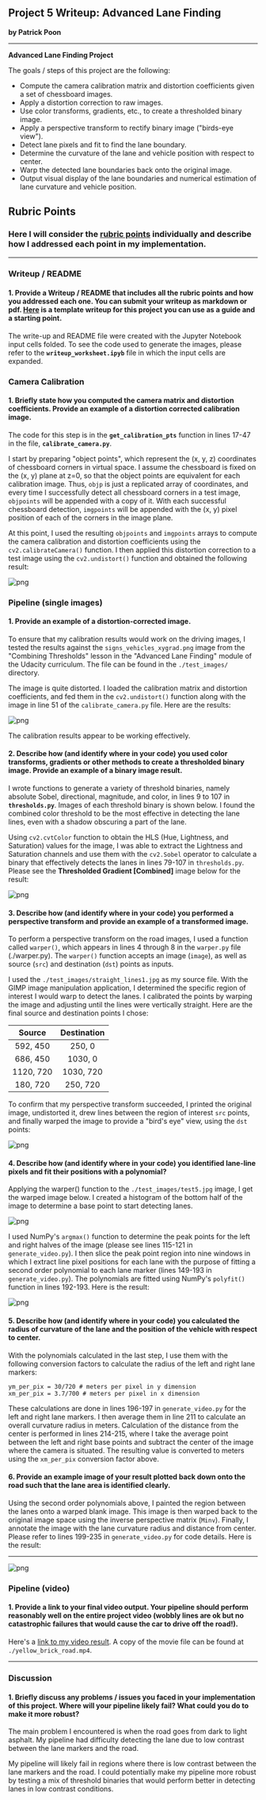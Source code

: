 ## Project 5 Writeup: Advanced Lane Finding


**by Patrick Poon**

---

**Advanced Lane Finding Project**

The goals / steps of this project are the following:

* Compute the camera calibration matrix and distortion coefficients given a set of chessboard images.
* Apply a distortion correction to raw images.
* Use color transforms, gradients, etc., to create a thresholded binary image.
* Apply a perspective transform to rectify binary image ("birds-eye view").
* Detect lane pixels and fit to find the lane boundary.
* Determine the curvature of the lane and vehicle position with respect to center.
* Warp the detected lane boundaries back onto the original image.
* Output visual display of the lane boundaries and numerical estimation of lane curvature and vehicle position.


## Rubric Points
### Here I will consider the [rubric points](https://review.udacity.com/#!/rubrics/571/view) individually and describe how I addressed each point in my implementation.  

---
### Writeup / README

#### 1. Provide a Writeup / README that includes all the rubric points and how you addressed each one.  You can submit your writeup as markdown or pdf.  [Here](https://github.com/udacity/CarND-Advanced-Lane-Lines/blob/master/writeup_template.md) is a template writeup for this project you can use as a guide and a starting point.  


The write-up and README file were created with the Jupyter Notebook input cells folded.  To see the code used to generate the images, please refer to the **`writeup_worksheet.ipyb`** file in which the input cells are expanded.

### Camera Calibration

#### 1. Briefly state how you computed the camera matrix and distortion coefficients. Provide an example of a distortion corrected calibration image.

The code for this step is in the **`get_calibration_pts`** function in lines 17-47 in the file, **`calibrate_camera.py`**.

I start by preparing "object points", which represent the (x, y, z) coordinates of chessboard corners in virtual space. I assume the chessboard is fixed on the (x, y) plane at z=0, so that the object points are equivalent for each calibration image.  Thus, `objp` is just a replicated array of coordinates, and every time I successfully detect all chessboard corners in a test image, `objpoints` will be appended with a copy of it.  With each successful chessboard detection, `imgpoints` will be appended with the (x, y) pixel position of each of the corners in the image plane.  

At this point, I used the resulting `objpoints` and `imgpoints` arrays to compute the camera calibration and distortion coefficients using the `cv2.calibrateCamera()` function.  I then applied this distortion correction to a test image using the `cv2.undistort()` function and obtained the following result: 

![png](examples/output_4_0.png)


### Pipeline (single images)

#### 1. Provide an example of a distortion-corrected image.

To ensure that my calibration results would work on the driving images, I tested the results against the `signs_vehicles_xygrad.png` image from the "Combining Thresholds" lesson in the "Advanced Lane Finding" module of the Udacity curriculum.  The file can be found in the `./test_images/` directory.

The image is quite distorted.  I loaded the calibration matrix and distortion coefficients, and fed them in the `cv2.undistort()` function along with the image in line 51 of the `calibrate_camera.py` file.  Here are the results:

![png](examples/output_6_0.png)


The calibration results appear to be working effectively.

#### 2. Describe how (and identify where in your code) you used color transforms, gradients or other methods to create a thresholded binary image.  Provide an example of a binary image result.

I wrote functions to generate a variety of threshold binaries, namely absolute Sobel, directional, magnitude, and color, in lines 9 to 107 in **`thresholds.py`**.  Images of each threshold binary is shown below.  I found the combined color threshold to be the most effective in detecting the lane lines, even with a shadow obscuring a part of the lane.

Using `cv2.cvtColor` function to obtain the HLS (Hue, Lightness, and Saturation) values for the image, I was able to extract the Lightness and Saturation channels and use them with the `cv2.Sobel` operator to calculate a binary that effectively detects the lanes in lines 79-107 in `thresholds.py`.  Please see the **Thresholded Gradient [Combined]** image below for the result:


![png](examples/output_9_0.png)



#### 3. Describe how (and identify where in your code) you performed a perspective transform and provide an example of a transformed image.

To perform a perspective transform on the road images, I used a function called `warper()`, which appears in lines 4 through 8 in the `warper.py` file (./warper.py).  The `warper()` function accepts an image (`image`), as well as source (`src`) and destination (`dst`) points as inputs.

I used the `./test_images/straight_lines1.jpg` as my source file.  With the GIMP image manipulation application, I determined the specific region of interest I would warp to detect the lanes.  I calibrated the points by warping the image and adjusting until the lines were vertically straight.  Here are the final source and destination points I chose:

| Source        | Destination   | 
|:-------------:|:-------------:| 
| 592, 450      | 250, 0        | 
| 686, 450      | 1030, 0       |
| 1120, 720     | 1030, 720     |
| 180, 720      | 250, 720      |


To confirm that my perspective transform succeeded, I printed the original image, undistorted it, drew lines between the region of interest `src` points, and finally warped the image to provide a "bird's eye" view, using the `dst` points:



![png](examples/output_11_0.png)


#### 4. Describe how (and identify where in your code) you identified lane-line pixels and fit their positions with a polynomial?

Applying the warper() function to the `./test_images/test5.jpg` image, I get the warped image below.  I created a histogram of the bottom half of the image to determine a base point to start detecting lanes.  


![png](examples/output_13_0.png)


I used NumPy's `argmax()` function to determine the peak points for the left and right halves of the image (please see lines 115-121 in `generate_video.py`).  I then slice the peak point region into nine windows in which I extract line pixel positions for each lane with the purpose of fitting a second order polynomial to each lane marker (lines 149-193 in `generate_video.py`).  The polynomials are fitted using NumPy's `polyfit()` function in lines 192-193.  Here is the result:


![png](examples/output_15_0.png)


#### 5. Describe how (and identify where in your code) you calculated the radius of curvature of the lane and the position of the vehicle with respect to center.

With the polynomials calculated in the last step, I use them with the following conversion factors to calculate the radius of the left and right lane markers:
```
ym_per_pix = 30/720 # meters per pixel in y dimension
xm_per_pix = 3.7/700 # meters per pixel in x dimension
```
These calculations are done in lines 196-197 in `generate_video.py` for the left and right lane markers.  I then average them in line 211 to calculate an overall curvature radius in meters.  Calculation of the distance from the center is performed in lines 214-215, where I take the average point between the left and right base points and subtract the center of the image where the camera is situated.  The resulting value is converted to meters using the `xm_per_pix` conversion factor above.


#### 6. Provide an example image of your result plotted back down onto the road such that the lane area is identified clearly.

Using the second order polynomials above, I painted the region between the lanes onto a warped blank image.  This image is then warped back to the original image space using the inverse perspective matrix (`Minv`).  Finally, I annotate the image with the lane curvature radius and distance from center.  Please refer to lines 199-235 in `generate_video.py` for code details.  Here is the result:

---


![png](examples/output_19_0.png)



### Pipeline (video)

#### 1. Provide a link to your final video output.  Your pipeline should perform reasonably well on the entire project video (wobbly lines are ok but no catastrophic failures that would cause the car to drive off the road!).

Here's a [link to my video result](https://youtu.be/K3Cu84ZH7SI).  A copy of the movie file can be found at `./yellow_brick_road.mp4`.

---



### Discussion

#### 1. Briefly discuss any problems / issues you faced in your implementation of this project.  Where will your pipeline likely fail?  What could you do to make it more robust?

The main problem I encountered is when the road goes from dark to light asphalt.  My pipeline had difficulty detecting the lane due to low contrast between the lane markers and the road.  

My pipeline will likely fail in regions where there is low contrast between the lane markers and the road.  I could potentially make my pipeline more robust by testing a mix of threshold binaries that would perform better in detecting lanes in low contrast conditions.
